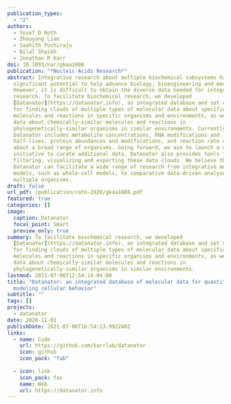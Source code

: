 ```yaml
---
publication_types:
  - "2"
authors:
  - Yosef D Roth
  - Zhouyang Lian
  - Saahith Pochiraju
  - Bilal Shaikh
  - Jonathan R Karr
doi: 10.1093/nar/gkaa1008
publication: "*Nucleic Acids Research*"
abstract: Integrative research about multiple biochemical subsystems has
  significant potential to help advance biology, bioengineering and medicine.
  However, it is difficult to obtain the diverse data needed for integrative
  research. To facilitate biochemical research, we developed
  [Datanator](https://datanator.info), an integrated database and set of tools
  for finding clouds of multiple types of molecular data about specific
  molecules and reactions in specific organisms and environments, as well as
  data about chemically-similar molecules and reactions in
  phylogenetically-similar organisms in similar environments. Currently,
  Datanator includes metabolite concentrations, RNA modifications and
  half-lives, protein abundances and modifications, and reaction rate constants
  about a broad range of organisms. Going forward, we aim to launch a community
  initiative to curate additional data. Datanator also provides tools for
  filtering, visualizing and exporting these data clouds. We believe that
  Datanator can facilitate a wide range of research from integrative mechanistic
  models, such as whole-cell models, to comparative data-driven analyses of
  multiple organisms.
draft: false
url_pdf: /publication/roth-2020/gkaa1008.pdf
featured: true
categories: []
image:
  caption: Datanator
  focal_point: Smart
  preview_only: true
summary: To facilitate biochemical research, we developed
  [Datanator](https://datanator.info), an integrated database and set of tools
  for finding clouds of multiple types of molecular data about specific
  molecules and reactions in specific organisms and environments, as well as
  data about chemically-similar molecules and reactions in
  phylogenetically-similar organisms in similar environments.
lastmod: 2021-07-06T12:54:14-04:00
title: "Datanator: an integrated database of molecular data for quantitatively
  modeling cellular behavior"
subtitle: ""
tags: []
projects:
  - datanator
date: 2020-11-01
publishDate: 2021-07-06T16:54:13.992248Z
links:
  - name: Code
    url: https://github.com/karrlab/datanator
    icon: github
    icon_pack: "fab"
    
  - icon: link
    icon_pack: fas
    name: Web
    url: https://datanator.info
---
```


